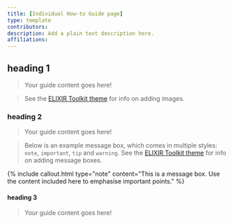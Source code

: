```yaml
---
title: [Individual How-to Guide page]
type: template
contributors: 
description: Add a plain text description here.
affiliations: 
---
```



## heading 1 

> Your guide content goes here!

> See the [ELIXIR Toolkit theme](https://elixir-belgium.github.io/elixir-toolkit-theme/markdown_cheat_sheet#images) for info on adding images.

### heading 2

> Your guide content goes here!

> Below is an example message box, which comes in multiple styles: `note`, `important`, `tip` and `warning`.
> See the [ELIXIR Toolkit theme](https://elixir-belgium.github.io/elixir-toolkit-theme/markdown_cheat_sheet#message-boxes) for info on adding message boxes.

{% include callout.html type="note" content="This is a message box. Use the content included here to emphasise important points." %}

#### heading 3

> Your guide content goes here!


